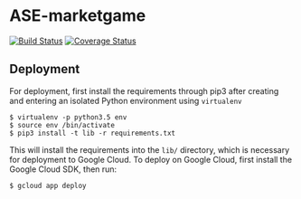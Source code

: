 # ASE-marketgame

[![Build Status](https://travis-ci.org/wanlinxie/ASE-marketgame.svg?branch=master)](https://travis-ci.org/wanlinxie/ASE-marketgame)
[![Coverage Status](https://coveralls.io/repos/github/wanlinxie/ASE-marketgame/badge.svg)](https://coveralls.io/github/wanlinxie/ASE-marketgame)


## Deployment
For deployment, first install the requirements through pip3 after creating and entering an isolated Python environment using `virtualenv`
```
$ virtualenv -p python3.5 env
$ source env /bin/activate
$ pip3 install -t lib -r requirements.txt
```
This will install the requirements into the `lib/` directory, which is necessary for deployment to Google Cloud.
To deploy on Google Cloud, first install the Google Cloud SDK, then run:
```
$ gcloud app deploy
```
